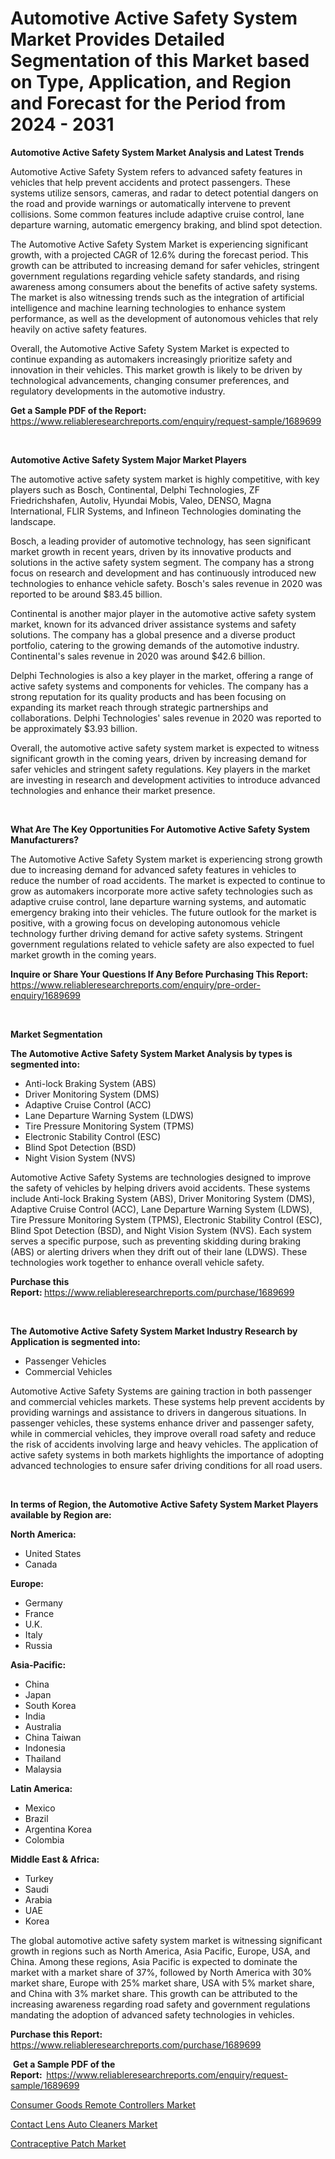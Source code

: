 <p><h1>Automotive Active Safety System Market Provides Detailed Segmentation of this Market based on Type, Application, and Region and Forecast for the Period from 2024 - 2031</h1></p><p><strong>Automotive Active Safety System Market Analysis and Latest Trends</strong></p>
<p><p>Automotive Active Safety System refers to advanced safety features in vehicles that help prevent accidents and protect passengers. These systems utilize sensors, cameras, and radar to detect potential dangers on the road and provide warnings or automatically intervene to prevent collisions. Some common features include adaptive cruise control, lane departure warning, automatic emergency braking, and blind spot detection.</p><p>The Automotive Active Safety System Market is experiencing significant growth, with a projected CAGR of 12.6% during the forecast period. This growth can be attributed to increasing demand for safer vehicles, stringent government regulations regarding vehicle safety standards, and rising awareness among consumers about the benefits of active safety systems. The market is also witnessing trends such as the integration of artificial intelligence and machine learning technologies to enhance system performance, as well as the development of autonomous vehicles that rely heavily on active safety features.</p><p>Overall, the Automotive Active Safety System Market is expected to continue expanding as automakers increasingly prioritize safety and innovation in their vehicles. This market growth is likely to be driven by technological advancements, changing consumer preferences, and regulatory developments in the automotive industry.</p></p>
<p><strong>Get a Sample PDF of the Report:&nbsp;</strong> <a href="https://www.reliableresearchreports.com/enquiry/request-sample/1689699">https://www.reliableresearchreports.com/enquiry/request-sample/1689699</a></p>
<p>&nbsp;</p>
<p><strong>Automotive Active Safety System Major Market Players</strong></p>
<p><p>The automotive active safety system market is highly competitive, with key players such as Bosch, Continental, Delphi Technologies, ZF Friedrichshafen, Autoliv, Hyundai Mobis, Valeo, DENSO, Magna International, FLIR Systems, and Infineon Technologies dominating the landscape.</p><p>Bosch, a leading provider of automotive technology, has seen significant market growth in recent years, driven by its innovative products and solutions in the active safety system segment. The company has a strong focus on research and development and has continuously introduced new technologies to enhance vehicle safety. Bosch's sales revenue in 2020 was reported to be around $83.45 billion.</p><p>Continental is another major player in the automotive active safety system market, known for its advanced driver assistance systems and safety solutions. The company has a global presence and a diverse product portfolio, catering to the growing demands of the automotive industry. Continental's sales revenue in 2020 was around $42.6 billion.</p><p>Delphi Technologies is also a key player in the market, offering a range of active safety systems and components for vehicles. The company has a strong reputation for its quality products and has been focusing on expanding its market reach through strategic partnerships and collaborations. Delphi Technologies' sales revenue in 2020 was reported to be approximately $3.93 billion.</p><p>Overall, the automotive active safety system market is expected to witness significant growth in the coming years, driven by increasing demand for safer vehicles and stringent safety regulations. Key players in the market are investing in research and development activities to introduce advanced technologies and enhance their market presence.</p></p>
<p>&nbsp;</p>
<p><strong>What Are The Key Opportunities For Automotive Active Safety System Manufacturers?</strong></p>
<p><p>The Automotive Active Safety System market is experiencing strong growth due to increasing demand for advanced safety features in vehicles to reduce the number of road accidents. The market is expected to continue to grow as automakers incorporate more active safety technologies such as adaptive cruise control, lane departure warning systems, and automatic emergency braking into their vehicles. The future outlook for the market is positive, with a growing focus on developing autonomous vehicle technology further driving demand for active safety systems. Stringent government regulations related to vehicle safety are also expected to fuel market growth in the coming years.</p></p>
<p><strong>Inquire or Share Your Questions If Any Before Purchasing This Report:</strong> <a href="https://www.reliableresearchreports.com/enquiry/pre-order-enquiry/1689699">https://www.reliableresearchreports.com/enquiry/pre-order-enquiry/1689699</a></p>
<p>&nbsp;</p>
<p><strong>Market Segmentation</strong></p>
<p><strong>The Automotive Active Safety System Market Analysis by types is segmented into:</strong></p>
<p><ul><li>Anti-lock Braking System (ABS)</li><li>Driver Monitoring System (DMS)</li><li>Adaptive Cruise Control (ACC)</li><li>Lane Departure Warning System (LDWS)</li><li>Tire Pressure Monitoring System (TPMS)</li><li>Electronic Stability Control (ESC)</li><li>Blind Spot Detection (BSD)</li><li>Night Vision System (NVS)</li></ul></p>
<p><p>Automotive Active Safety Systems are technologies designed to improve the safety of vehicles by helping drivers avoid accidents. These systems include Anti-lock Braking System (ABS), Driver Monitoring System (DMS), Adaptive Cruise Control (ACC), Lane Departure Warning System (LDWS), Tire Pressure Monitoring System (TPMS), Electronic Stability Control (ESC), Blind Spot Detection (BSD), and Night Vision System (NVS). Each system serves a specific purpose, such as preventing skidding during braking (ABS) or alerting drivers when they drift out of their lane (LDWS). These technologies work together to enhance overall vehicle safety.</p></p>
<p><strong>Purchase this Report:&nbsp;</strong><a href="https://www.reliableresearchreports.com/purchase/1689699">https://www.reliableresearchreports.com/purchase/1689699</a></p>
<p>&nbsp;</p>
<p><strong>The Automotive Active Safety System Market Industry Research by Application is segmented into:</strong></p>
<p><ul><li>Passenger Vehicles</li><li>Commercial Vehicles</li></ul></p>
<p><p>Automotive Active Safety Systems are gaining traction in both passenger and commercial vehicles markets. These systems help prevent accidents by providing warnings and assistance to drivers in dangerous situations. In passenger vehicles, these systems enhance driver and passenger safety, while in commercial vehicles, they improve overall road safety and reduce the risk of accidents involving large and heavy vehicles. The application of active safety systems in both markets highlights the importance of adopting advanced technologies to ensure safer driving conditions for all road users.</p></p>
<p>&nbsp;</p>
<p><strong>In terms of Region, the Automotive Active Safety System Market Players available by Region are:</strong></p>
<p>
    <p> <strong> North America: </strong>
        <ul>
            <li>United States</li>
            <li>Canada</li>
        </ul>
        </p> 
    <p> <strong> Europe: </strong>
        <ul>
            <li>Germany</li>
            <li>France</li>
            <li>U.K.</li>
            <li>Italy</li>
            <li>Russia</li>
        </ul>
        </p> 
    <p> <strong> Asia-Pacific: </strong>
        <ul>
            <li>China</li>
            <li>Japan</li>
            <li>South Korea</li>
            <li>India</li>
            <li>Australia</li>
            <li>China Taiwan</li>
            <li>Indonesia</li>
            <li>Thailand</li>
            <li>Malaysia</li>
        </ul>
        </p> 
    <p> <strong> Latin America: </strong>
        <ul>
            <li>Mexico</li>
            <li>Brazil</li>
            <li>Argentina Korea</li>
            <li>Colombia</li>
        </ul>
        </p> 
    <p> <strong> Middle East & Africa: </strong>
        <ul>
            <li>Turkey</li>
            <li>Saudi</li>
            <li>Arabia</li>
            <li>UAE</li>
            <li>Korea</li>
        </ul>
    </p>
    </p>
<p><p>The global automotive active safety system market is witnessing significant growth in regions such as North America, Asia Pacific, Europe, USA, and China. Among these regions, Asia Pacific is expected to dominate the market with a market share of 37%, followed by North America with 30% market share, Europe with 25% market share, USA with 5% market share, and China with 3% market share. This growth can be attributed to the increasing awareness regarding road safety and government regulations mandating the adoption of advanced safety technologies in vehicles.</p></p>
<p><strong>Purchase this Report: </strong><a href="https://www.reliableresearchreports.com/purchase/1689699">https://www.reliableresearchreports.com/purchase/1689699</a></p>
<p>&nbsp;<strong>Get a Sample PDF of the Report:&nbsp;&nbsp;</strong><a href="https://www.reliableresearchreports.com/enquiry/request-sample/1689699">https://www.reliableresearchreports.com/enquiry/request-sample/1689699</a></p>
<p><strong></strong></p>
<p><p><a href="https://view.publitas.com/reportprime-1/decoding-the-consumer-goods-remote-controllers-market-a-deep-dive-into-the-latest-market-trends-market-segmentation-and-competitive-analysis/">Consumer Goods Remote Controllers Market</a></p><p><a href="https://view.publitas.com/reportprime-1/contact-lens-auto-cleaners-market-size-2023-2030-global-industrial-analysis-key-geographical-regions-market-share-top-key-players-product-types-and-forecast-research-report/">Contact Lens Auto Cleaners Market</a></p><p><a href="https://view.publitas.com/reportprime-1/contraceptive-patch-market-research-report-unlocks-analysis-on-the-market-financial-status-market-size-and-market-revenue-upto-2030/">Contraceptive Patch Market</a></p></p>
